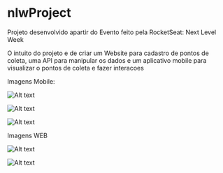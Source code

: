 # nlwProject

Projeto desenvolvido apartir do Evento feito pela RocketSeat: Next Level Week

O intuito do projeto e de criar um Website para cadastro de pontos de coleta, uma API para manipular os dados e um aplicativo mobile para visualizar o pontos de coleta e fazer interacoes

Imagens Mobile:

![Alt text](/../master/MOBO1.jpg?raw=true)

![Alt text](/../master/MOBO2.jpg?raw=true)

![Alt text](/../master/MOBO3.jpg?raw=true)

Imagens WEB

![Alt text](/../master/WEB1.jpg?raw=true)

![Alt text](/../master/WEB2.jpg?raw=true)
